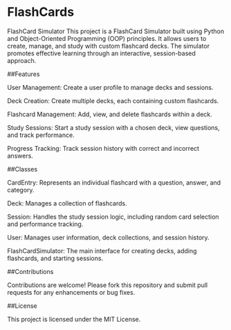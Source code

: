 # FlashCards

FlashCard Simulator
This project is a FlashCard Simulator built using Python and Object-Oriented Programming (OOP) principles. It allows users to create, manage, and study with custom flashcard decks. The simulator promotes effective learning through an interactive, session-based approach.

##Features

User Management: Create a user profile to manage decks and sessions.

Deck Creation: Create multiple decks, each containing custom flashcards.

Flashcard Management: Add, view, and delete flashcards within a deck.

Study Sessions: Start a study session with a chosen deck, view questions, and track performance.

Progress Tracking: Track session history with correct and incorrect answers.

##Classes

CardEntry: Represents an individual flashcard with a question, answer, and category.

Deck: Manages a collection of flashcards.

Session: Handles the study session logic, including random card selection and performance tracking.

User: Manages user information, deck collections, and session history.

FlashCardSimulator: The main interface for creating decks, adding flashcards, and starting sessions.

##Contributions

Contributions are welcome! Please fork this repository and submit pull requests for any enhancements or bug fixes.

##License

This project is licensed under the MIT License.
